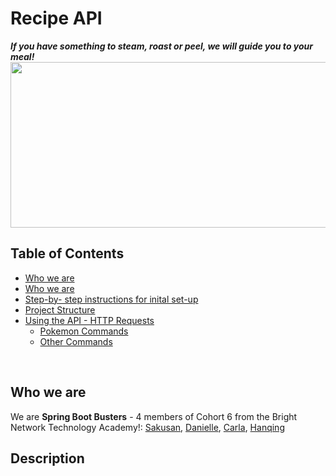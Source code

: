 # Recipe API
***If you have something to steam, roast or peel, we will guide you to your meal!***
<img src="https://static.vecteezy.com/system/resources/previews/006/412/982/non_2x/english-breakfast-fried-eggs-with-bacon-in-a-cast-iron-skillet-vector.jpg" width="750" height="265"/>

## Table of Contents
- <a href="#Who we are">Who we are</a>
- [Who we are](#whoweare)
- [Step-by- step instructions for inital set-up](#step-by-step-instructions-for-initial-set-up)
- [Project Structure](#project-structure)
- [Using the API - HTTP Requests](#using-the-api---http-request)
    - [Pokemon Commands](#pokemon-commands)   
    - [Other Commands](#other-commands)

<br>

## Who we are
We are **Spring Boot Busters** - 4 members of Cohort 6 from the Bright Network Technology Academy!: [Sakusan](https://github.com/sakusanpuwan), [Danielle](https://github.com/DaniK178), [Carla](https://github.com/Carla022), [Hanqing](https://github.com/hanqing2001)

## Description
